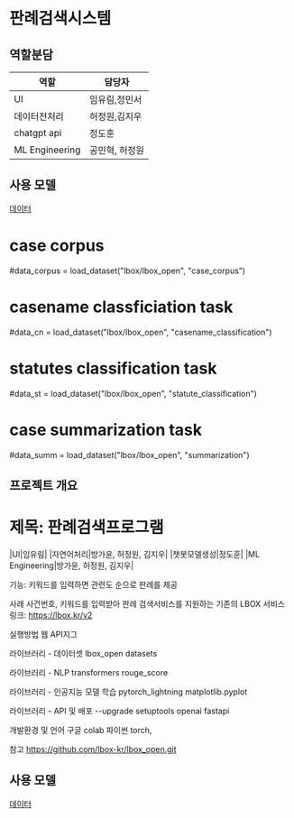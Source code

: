 # 판례검색시스템

## 역할분담
|역할|담당자|
|---|---|
|UI|임유림,정민서|
|데이터전처리|허정원,김지우|
|chatgpt api|정도훈|
|ML Engineering|공민혁, 허정원|

## 사용 모델
[데이터](https://blog.lbox.kr/lbox-open)
# case corpus
#data_corpus = load_dataset("lbox/lbox_open", "case_corpus")

# casename classficiation task
#data_cn = load_dataset("lbox/lbox_open", "casename_classification")

# statutes classification task
#data_st = load_dataset("lbox/lbox_open", "statute_classification")

# case summarization task
#data_summ = load_dataset("lbox/lbox_open", "summarization")

## 프로젝트 개요
제목: 판례검색프로그램
=======
|UI|임유림|
|자연어처리|방가윤, 허정원, 김지우|
|챗봇모델생성|정도훈|
|ML Engineering|방가윤, 허정원, 김지우|

기능: 키워드를 입력하면 관련도 순으로 판례를 제공

사례
사건번호, 키워드를 입력받아 판례 검색서비스를 지원하는 기존의 LBOX 서비스
링크: https://lbox.kr/v2

실행방법
웹 API지그

라이브러리 - 데이터셋
lbox_open
datasets

라이브러리 - NLP
transformers
rouge_score

라이브러리 - 인공지능 모델 학습
pytorch_lightning
matplotlib.pyplot

라이브러리 - API 및 배포
--upgrade setuptools
openai
fastapi

개발환경 및 언어
구글 colab
파이썬
torch, 

참고
https://github.com/lbox-kr/lbox_open.git

## 사용 모델
[데이터](https://blog.lbox.kr/lbox-open)

